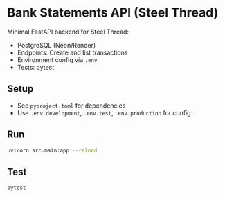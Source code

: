 # Bank Statements API (Steel Thread)

Minimal FastAPI backend for Steel Thread:
- PostgreSQL (Neon/Render)
- Endpoints: Create and list transactions
- Environment config via `.env`
- Tests: pytest

## Setup
- See `pyproject.toml` for dependencies
- Use `.env.development`, `.env.test`, `.env.production` for config

## Run
```bash
uvicorn src.main:app --reload
```

## Test
```bash
pytest
```
